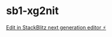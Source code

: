 # sb1-xg2nit

[Edit in StackBlitz next generation editor ⚡️](https://stackblitz.com/~/github.com/ahmedalwasim/sb1-xg2nit)